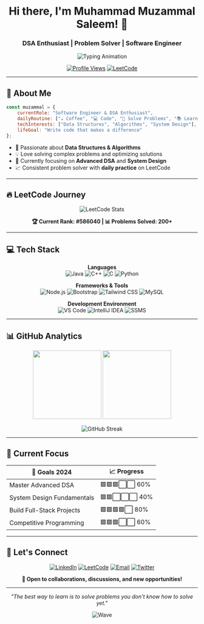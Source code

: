 <div align="center">

# Hi there, I'm Muhammad Muzammal Saleem! 👋
### DSA Enthusiast | Problem Solver | Software Engineer

<img src="https://readme-typing-svg.herokuapp.com?font=Fira+Code&size=22&pause=1000&color=36BCF7FF&center=true&vCenter=true&width=600&lines=Building+Solutions+One+Algorithm+at+a+Time;Passionate+About+Clean+Code;Always+Learning%2C+Always+Growing" alt="Typing Animation" />

[![Profile Views](https://komarev.com/ghpvc/?username=Muzammal-Saleem&color=36BCF7&style=flat-square&label=Profile+Views)](https://github.com/Muzammal-Saleem)
[![LeetCode](https://img.shields.io/badge/LeetCode-Rank%20%23586040-FFA116?style=flat-square&logo=leetcode&logoColor=black)](https://leetcode.com/u/Muzammal-Saleem/)

</div>

---

## 🎯 **About Me**

```javascript
const muzammal = {
    currentRole: "Software Engineer & DSA Enthusiast",
    dailyRoutine: ["☕ Coffee", "💻 Code", "🧠 Solve Problems", "📚 Learn"],
    techInterests: ["Data Structures", "Algorithms", "System Design"],
    lifeGoal: "Write code that makes a difference"
};
```

- 🚀 Passionate about **Data Structures & Algorithms**
- 💡 Love solving complex problems and optimizing solutions  
- 🎯 Currently focusing on **Advanced DSA** and **System Design**
- 📈 Consistent problem solver with **daily practice** on LeetCode

---

## 🔥 **LeetCode Journey**

<div align="center">

![LeetCode Stats](https://leetcard.jacoblin.cool/Muzammal-Saleem?theme=unicorn&font=Karma&ext=heatmap)

**🏆 Current Rank: #586040 | 📊 Problems Solved: 200+**

</div>

---

## 💻 **Tech Stack**


<div align="center">

**Languages**  
![Java](https://img.shields.io/badge/Java-ED8B00?style=for-the-badge&logo=openjdk&logoColor=white)
![C++](https://img.shields.io/badge/C++-00599C?style=for-the-badge&logo=cplusplus&logoColor=white)
![C](https://img.shields.io/badge/C-A8B9CC?style=for-the-badge&logo=c&logoColor=black)
![Python](https://img.shields.io/badge/Python-FFD43B?style=for-the-badge&logo=python&logoColor=blue)

**Frameworks & Tools**  
![Node.js](https://img.shields.io/badge/Node.js-339933?style=for-the-badge&logo=node.js&logoColor=white)
![Bootstrap](https://img.shields.io/badge/Bootstrap-7952B3?style=for-the-badge&logo=bootstrap&logoColor=white)
![Tailwind CSS](https://img.shields.io/badge/Tailwind_CSS-38B2AC?style=for-the-badge&logo=tailwind-css&logoColor=white)
![MySQL](https://img.shields.io/badge/MySQL-4479A1?style=for-the-badge&logo=mysql&logoColor=white)

**Development Environment**  
![VS Code](https://img.shields.io/badge/VS_Code-007ACC?style=for-the-badge&logo=visual-studio-code&logoColor=white)
![IntelliJ IDEA](https://img.shields.io/badge/IntelliJ_IDEA-000000?style=for-the-badge&logo=intellij-idea&logoColor=white)
![SSMS](https://img.shields.io/badge/SQL_Server-CC2927?style=for-the-badge&logo=microsoft-sql-server&logoColor=white)

</div>

---

## 📊 **GitHub Analytics**

<div align="center">

<img height="180em" src="https://github-readme-stats.vercel.app/api?username=Muzammal-Saleem&show_icons=true&theme=radical&include_all_commits=true&count_private=true&border_radius=10"/>
<img height="180em" src="https://github-readme-stats.vercel.app/api/top-langs/?username=Muzammal-Saleem&layout=compact&langs_count=8&theme=radical&border_radius=10"/>

![GitHub Streak](https://github-readme-streak-stats.herokuapp.com/?user=Muzammal-Saleem&theme=radical&border_radius=10)

</div>

---

## 🎯 **Current Focus**

<div align="center">

| 🎯 **Goals 2024** | 📈 **Progress** |
|-------------------|----------------|
| Master Advanced DSA | 🟩🟩🟩⬜⬜ 60% |
| System Design Fundamentals | 🟩🟩⬜⬜⬜ 40% |
| Build Full-Stack Projects | 🟩🟩🟩🟩⬜ 80% |
| Competitive Programming | 🟩🟩🟩⬜⬜ 60% |

</div>

---

## 🤝 **Let's Connect**

<div align="center">

[![LinkedIn](https://img.shields.io/badge/LinkedIn-0077B5?style=for-the-badge&logo=linkedin&logoColor=white)](https://www.linkedin.com/in/muhammad-muzammal-saleem-9052a72ab/)
[![LeetCode](https://img.shields.io/badge/LeetCode-FFA116?style=for-the-badge&logo=leetcode&logoColor=black)](https://leetcode.com/u/Muzammal-Saleem/)
[![Email](https://img.shields.io/badge/Gmail-D14836?style=for-the-badge&logo=gmail&logoColor=white)](mailto:chmuzammal115@gmail.com)
[![Twitter](https://img.shields.io/badge/Twitter-1DA1F2?style=for-the-badge&logo=twitter&logoColor=white)](https://x.com/Muzammal115c)

**💬 Open to collaborations, discussions, and new opportunities!**

</div>

---

<div align="center">

*"The best way to learn is to solve problems you don't know how to solve yet."*

![Wave](https://capsule-render.vercel.app/api?type=waving&color=gradient&customColorList=6,11,20&height=120&section=footer&text=Thanks%20for%20visiting!&fontSize=20&fontColor=white&animation=twinkling)

</div>
